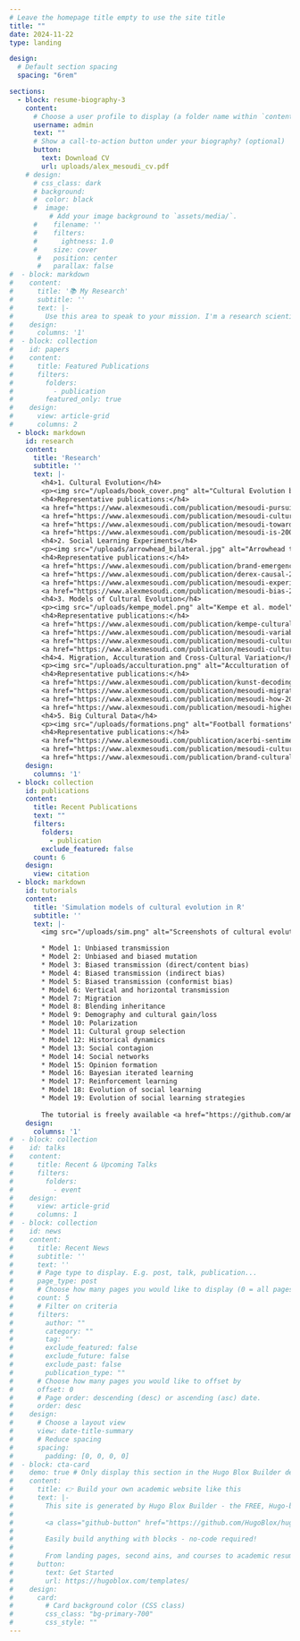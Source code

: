 ```yaml
---
# Leave the homepage title empty to use the site title
title: ""
date: 2024-11-22
type: landing

design:
  # Default section spacing
  spacing: "6rem"

sections:
  - block: resume-biography-3
    content:
      # Choose a user profile to display (a folder name within `content/authors/`)
      username: admin
      text: ""
      # Show a call-to-action button under your biography? (optional)
      button:
        text: Download CV
        url: uploads/alex_mesoudi_cv.pdf
    # design:
      # css_class: dark
      # background:
      #  color: black
      #  image:
          # Add your image background to `assets/media/`.
      #    filename: ''
      #    filters:
      #      ightness: 1.0
      #    size: cover
       #   position: center
       #   parallax: false
#  - block: markdown
#    content:
#      title: '📚 My Research'
#      subtitle: ''
#      text: |-
#        Use this area to speak to your mission. I'm a research scientist in the Moonshot team at DeepMind.  #  I blog about machine learning, deep learning, and moonshots.
#    design:
#      columns: '1'
#  - block: collection
#    id: papers
#    content:
#      title: Featured Publications
#      filters:
#        folders:
#          - publication
#        featured_only: true
#    design:
#      view: article-grid
#      columns: 2
  - block: markdown
    id: research
    content:
      title: 'Research'
      subtitle: ''
      text: |-
        <h4>1. Cultural Evolution</h4>
        <p><img src="/uploads/book_cover.png" alt="Cultural Evolution book cover" style="width:200px;margin-left:20px;margin-right:20px;margin-bottom:10px;float:right;">The human species has an extraordinary reliance on culture, i.e. the vast body of beliefs, knowledge and skills that we acquire from other individuals via social learning. While other species adapt to their environments primarily via genetic evolution, we adapt via cultural evolution. I am interested in how this process of cultural evolution works, its similarities and differences to genetic evolution, and how traditional social science findings and topics can be studied within an evolutionary framework.</p>
        <h4>Representative publications:</h4>
        <a href="https://www.alexmesoudi.com/publication/mesoudi-pursuing-2017/">Mesoudi (2017) Pursuing Darwin's curious parallel: Prospects for a science of cultural evolution. Proceedings of the National Academy of Sciences 114, 7853–7860.</a><br><br>
        <a href="https://www.alexmesoudi.com/publication/mesoudi-cultural-2011/">Mesoudi (2011) Cultural evolution: How Darwinian theory can explain human culture and synthesize the social sciences. University of Chicago Press.</a><br><br>
        <a href="https://www.alexmesoudi.com/publication/mesoudi-towards-2006/">Mesoudi, Whiten and Laland (2006) Towards a unified science of cultural evolution. Behavioral and Brain Sciences 29, 329–383.</a><br><br>
        <a href="https://www.alexmesoudi.com/publication/mesoudi-is-2004/">Mesoudi, Whiten and Laland (2004) Is human cultural evolution Darwinian? Evidence reviewed from the perspective of The Origin of Species. Evolution 58, 1–11.</a><br><br>
        <h4>2. Social Learning Experiments</h4>
        <p><img src="/uploads/arrowhead_bilateral.jpg" alt="Arrowhead task screenshot" style="width:350px;margin-left:20px;margin-right:20px;margin-bottom:10px;float:right;">Learning from others, aka 'social learning', lies at the heart of human culture. I have run lab experiments examining how people learn from one another, who they learn from, when they learn from others rather than alone, and what they learn. Some studies use the 'transmission chain method', where stories or task solutions are passed along linear chains of participants like the game 'Telephone'. These have found, for example, that information about social relationships and interactions is transmitted better than non-social information, and that causal understanding is not necessary for improvements in technologies over time. Other studies look at how people within small groups learn from one another over time. Often these experiments look at technological change, getting participants to design arrowheads, handaxes or other objects reflecting real-life human technology. These studies have found that people prefer to learn from successful others, but often copy others less than they should do; and that people copy prestigious people only when direct success information is unavailable.</p>
        <h4>Representative publications:</h4>
        <a href="https://www.alexmesoudi.com/publication/brand-emergence-2020/">Brand, Heap, Morgan & Mesoudi (2020). The emergence and adaptive use of prestige in an online social learning task. Scientific Reports 10, 12095.</a><br><br>
        <a href="https://www.alexmesoudi.com/publication/derex-causal-2019/">Derex, Bonnefon, Boyd and Mesoudi (2019) Causal understanding is not necessary for the improvement of culturally evolving technology. Nature Human Behaviour 3, 446–452.</a><br><br>
        <a href="https://www.alexmesoudi.com/publication/mesoudi-experimental-2011/">Mesoudi (2011) An experimental comparison of human social learning strategies: payoff-biased social learning is adaptive but underused. Evolution and Human Behavior 32, 334–342.</a><br><br>
        <a href="https://www.alexmesoudi.com/publication/mesoudi-bias-2006/">Mesoudi, Whiten and Dunbar (2006) A bias for social information in human cultural transmission. British Journal of Psychology 97, 405–423.</a><br><br>
        <h4>3. Models of Cultural Evolution</h4>
        <p><img src="/uploads/kempe_model.png" alt="Kempe et al. model" style="width:350px;margin-left:20px;margin-right:20px;margin-bottom:10px;float:right;">I have used theoretical models, primarily agent-based simulations, to explore how different learning dynamics - who copies what, from whom and when - might generate large-scale patterns of cultural evolution. Previous models have looked at beliefs in partible paternity (where children have more than one biological 'father'), copycat suicide, and how the costs of acquiring ever-accumulating knowledge slows down innovation in cumulative cultural evolution.</p>
        <h4>Representative publications:</h4>
        <a href="https://www.alexmesoudi.com/publication/kempe-cultural-2014/">Kempe, Lycett and Mesoudi (2014) From cultural traditions to cumulative culture: Parameterizing the differences between human and nonhuman culture. Journal of Theoretical Biology 359, 29–36.</a><br><br>
        <a href="https://www.alexmesoudi.com/publication/mesoudi-variable-2011/">Mesoudi (2011) Variable cultural acquisition costs constrain cumulative cultural evolution. PLOS ONE 6, e18239.</a><br><br>
        <a href="https://www.alexmesoudi.com/publication/mesoudi-cultural-2009/">Mesoudi (2009) The cultural dynamics of copycat suicide. PLOS ONE 4, e7252.</a><br><br>
        <a href="https://www.alexmesoudi.com/publication/mesoudi-culturally-2007/">Mesoudi and Laland (2007) Culturally transmitted paternity beliefs and the evolution of human mating behaviour. Proceedings of the Royal Society B 274, 1273–1278.</a><br><br>
        <h4>4. Migration, Acculturation and Cross-Cultural Variation</h4>
        <p><img src="/uploads/acculturation.png" alt="Acculturation of attribution style" style="width:350px;margin-left:20px;margin-right:20px;margin-bottom:10px;float:right;">Ever since our species first evolved in Africa, migration has been a constant fixture of <i>Homo sapiens</i>. 'Acculturation' describes the psychological and behavioural changes that occur as a result of migration. I have studied how acculturation affects the psychological characteristics of first and second generation British Bangladeshi migrants in London, and constructed theoretical models showing how acculturation and migration interact to shape cultural diversity over time. Lab experiments have mapped cross-cultural variation in social learning, showing higher rates of social learning in mainland China than in the West.</p>
        <h4>Representative publications:</h4>
        <a href="https://www.alexmesoudi.com/publication/kunst-decoding-2024/">Kunst & Mesoudi (2024). Decoding the dynamics of cultural change: A cultural evolution approach to the psychology of acculturation. Personality and Social Psychology Review</a><br><br>
        <a href="https://www.alexmesoudi.com/publication/mesoudi-migration-2018/">Mesoudi (2018) Migration, acculturation, and the maintenance of between-group cultural variation. PLOS ONE 13, e0205573.</a><br><br>
        <a href="https://www.alexmesoudi.com/publication/mesoudi-how-2016/">Mesoudi, Magid and Hussain (2016) How do people become W.E.I.R.D.? Migration reveals the cultural transmission mechanisms underlying variation in psychological processes. PLOS ONE 11, e0147162.</a><br><br>
        <a href="https://www.alexmesoudi.com/publication/mesoudi-higher-2015/">Mesoudi, Chang, Murray and Lu (2015) Higher frequency of social learning in China than in the West shows cultural variation in the dynamics of cultural evolution. Proceedings of the Royal Society B 282, 20142209.</a><br><br>
        <h4>5. Big Cultural Data</h4>
        <p><img src="/uploads/formations.png" alt="Football formations" style="width:350px;margin-left:20px;margin-right:20px;margin-left:20px;margin-bottom:10px;float:right;">The digital age has yielded big cultural datasets that can be used to quantitatively analyse patterns of real-life cultural evolution. Recent projects have analysed and explained large-scale, long-term change in pop music lyrics, football tactics and tweets related to the Netflix documentary Our Planet.</p>
        <h4>Representative publications:</h4>
        <a href="https://www.alexmesoudi.com/publication/acerbi-sentiment-2023/">Acerbi, Burns, Cabuk, Kryczka, Trapp, Valletta and Mesoudi (2023) Sentiment analysis of the Twitter response to Netflix's Our Planet documentary. _Conservation Biology_ 37(4), e14060.</a><br><br>
        <a href="https://www.alexmesoudi.com/publication/mesoudi-cultural-2020/">Mesoudi (2020) Cultural evolution of football tactics: strategic social learning in managers' choice of formation. Evolutionary Human Sciences 2, e25.</a><br><br>
        <a href="https://www.alexmesoudi.com/publication/brand-cultural-2019/">Brand, Acerbi and Mesoudi (2019) Cultural evolution of emotional expression in 50 years of song lyrics. Evolutionary Human Sciences 1, e11.</a><br>
    design:
      columns: '1'
  - block: collection
    id: publications
    content:
      title: Recent Publications
      text: ""
      filters:
        folders:
          - publication
        exclude_featured: false
      count: 6
    design:
      view: citation
  - block: markdown
    id: tutorials
    content:
      title: 'Simulation models of cultural evolution in R'
      subtitle: ''
      text: |-
        <img src="/uploads/sim.png" alt="Screenshots of cultural evolution simulations"> <a href="https://github.com/amesoudi/cultural_evolution_ABM_tutorial">This tutorial</a> shows how to create very simple simulation or agent-based models of cultural evolution in R. It uses the RStudio notebook or RMarkdown (.Rmd) format, allowing you to execute code as you read the explanatory text. Each model is contained in a separate RMarkdown file which you can open in RStudio. Currently these are:

        * Model 1: Unbiased transmission
        * Model 2: Unbiased and biased mutation
        * Model 3: Biased transmission (direct/content bias)
        * Model 4: Biased transmission (indirect bias)
        * Model 5: Biased transmission (conformist bias)
        * Model 6: Vertical and horizontal transmission
        * Model 7: Migration
        * Model 8: Blending inheritance
        * Model 9: Demography and cultural gain/loss
        * Model 10: Polarization
        * Model 11: Cultural group selection
        * Model 12: Historical dynamics
        * Model 13: Social contagion
        * Model 14: Social networks
        * Model 15: Opinion formation
        * Model 16: Bayesian iterated learning
        * Model 17: Reinforcement learning
        * Model 18: Evolution of social learning
        * Model 19: Evolution of social learning strategies
        
        The tutorial is freely available <a href="https://github.com/amesoudi/cultural_evolution_ABM_tutorial">in this github repository</a>. An online version which contains the compiled models with outputs can be found <a href="https://bookdown.org/amesoudi/ABMtutorial_bookdown/">on this bookdown site</a>.
    design:
      columns: '1'
#  - block: collection
#    id: talks
#    content:
#      title: Recent & Upcoming Talks
#      filters:
#        folders:
#          - event
#    design:
#      view: article-grid
#      columns: 1
#  - block: collection
#    id: news
#    content:
#      title: Recent News
#      subtitle: ''
#      text: ''
#      # Page type to display. E.g. post, talk, publication...
#      page_type: post
#      # Choose how many pages you would like to display (0 = all pages)
#      count: 5
#      # Filter on criteria
#      filters:
#        author: ""
#        category: ""
#        tag: ""
#        exclude_featured: false
#        exclude_future: false
#        exclude_past: false
#        publication_type: ""
#      # Choose how many pages you would like to offset by
#      offset: 0
#      # Page order: descending (desc) or ascending (asc) date.
#      order: desc
#    design:
#      # Choose a layout view
#      view: date-title-summary
#      # Reduce spacing
#      spacing:
#        padding: [0, 0, 0, 0]
#  - block: cta-card
#    demo: true # Only display this section in the Hugo Blox Builder demo site
#    content:
#      title: 👉 Build your own academic website like this
#      text: |-
#        This site is generated by Hugo Blox Builder - the FREE, Hugo-based open source website builder trusted by 250,000+ academics like you.
#
#        <a class="github-button" href="https://github.com/HugoBlox/hugo-blox-builder" data-color-scheme="no-preference: light; light: light; dark: dark;" data-icon="octicon-star" data-size="large" data-show-count="true" aria-label="Star HugoBlox/hugo-blox-builder on GitHub">Star</a>
#
#        Easily build anything with blocks - no-code required!
#        
#        From landing pages, second ains, and courses to academic resumés, conferences, and tech blogs.
#      button:
#        text: Get Started
#        url: https://hugoblox.com/templates/
#    design:
#      card:
#        # Card background color (CSS class)
#        css_class: "bg-primary-700"
#        css_style: ""
---
```

